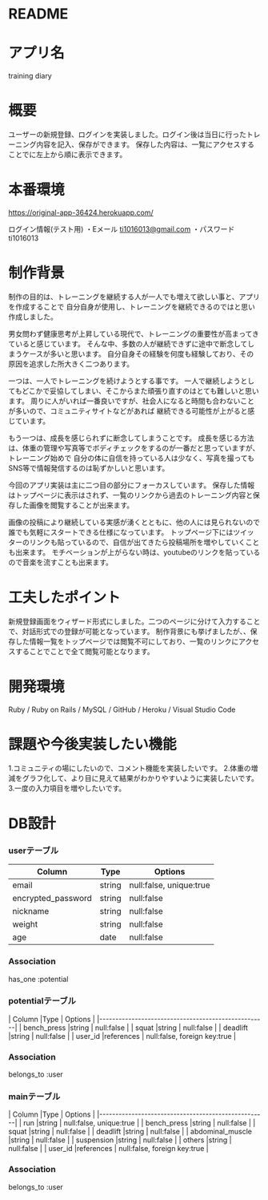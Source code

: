 # README

# アプリ名

training diary

# 概要

ユーザーの新規登録、ログインを実装しました。ログイン後は当日に行ったトレーニング内容を記入、保存ができます。
保存した内容は、一覧にアクセスすることでに左上から順に表示できます。


# 本番環境

https://original-app-36424.herokuapp.com/

ログイン情報(テスト用)
・Eメール ti1016013@gmail.com
・パスワード ti1016013

# 制作背景

制作の目的は、トレーニングを継続する人が一人でも増えて欲しい事と、アプリを作成することで
自分自身が使用し、トレーニングを継続できるのではと思い作成しました。

男女問わず健康思考が上昇している現代で、トレーニングの重要性が高まってきていると感じています。
そんな中、多数の人が継続できずに途中で断念してしまうケースが多いと思います。
自分自身その経験を何度も経験しており、その原因を追求した所大きく二つあります。

一つは、一人でトレーニングを続けようとする事です。
一人で継続しようとしてもどこかで妥協してしまい、そこからまた頑張り直すのはとても難しいと思います。
周りに人がいれば一番良いですが、社会人になると時間も合わないことが多いので、コミュニティサイトなどがあれば
継続できる可能性が上がると感じています。

もう一つは、成長を感じられずに断念してしまうことです。
成長を感じる方法は、体重の管理や写真等でボディチェックをするのが一番だと思っていますが、トレーニング始めで
自分の体に自信を持っている人は少なく、写真を撮ってもSNS等で情報発信するのは恥ずかしいと思います。

今回のアプリ実装は主に二つ目の部分にフォーカスしています。
保存した情報はトップページに表示はされず、一覧のリンクから過去のトレーニング内容と保存した画像を閲覧することが出来ます。

画像の投稿により継続している実感が湧くとともに、他の人には見られないので誰でも気軽にスタートできる仕様になっています。
トップページ下にはツイッターのリンクも貼っているので、自信が出てきたら投稿場所を増やしていくことも出来ます。
モチベーションが上がらない時は、youtubeのリンクを貼っているので音楽を流すことも出来ます。


# 工夫したポイント

新規登録画面をウィザード形式にしました。二つのページに分けて入力することで、対話形式での登録が可能となっています。
制作背景にも挙げましたが、、保存した情報一覧をトップページでは閲覧不可にしており、一覧のリンクにアクセスすることでことで全て閲覧可能となります。


# 開発環境
Ruby / Ruby on Rails / MySQL / GitHub / Heroku / Visual Studio Code 


# 課題や今後実装したい機能
1.コミュニティの場にしたいので、コメント機能を実装したいです。
2.体重の増減をグラフ化して、より目に見えて結果がわかりやすいように実装したいです。
3.一度の入力項目を増やしたいです。


# DB設計

### userテーブル


| Column                |Type          | Options                 |
|-----------------------|--------------|---------------          |
| email                 |string        | null:false, unique:true |
| encrypted_password    |string        | null:false              |
| nickname              |string        | null:false              |
| weight                |string        | null:false              |
| age                   |date          | null:false              |


### Association
has_one :potential



### potentialテーブル

| Column                |Type          | Options                       |
|----------------------------------------------------|
| bench_press           |string        | null:false  |
| squat                 |string        | null:false  |
| deadlift              |string        | null:false  |
| user_id               |references    | null:false, foreign key:true  |

### Association

belongs_to :user


### mainテーブル

| Column                |Type          | Options     |
|----------------------------------------------------|
| run                |string        | null:false, unique:true |
| bench_press        |string        | null:false  |
| squat              |string        | null:false  |
| deadlift           |string        | null:false  |
| abdominal_muscle   |string        | null:false  |
| suspension         |string        | null:false  |
| others             |string        | null:false  |
| user_id            |references    | null:false, foreign key:true  |




### Association

belongs_to :user
